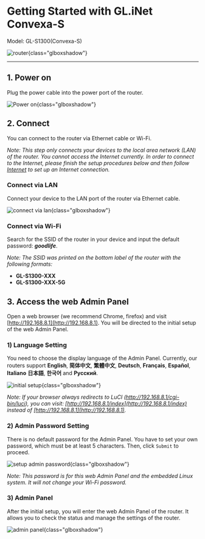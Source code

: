 # Getting Started with GL.iNet Convexa-S

Model: GL-S1300(Convexa-S)

![router](https://static.gl-inet.com/docs/router/en/3/setup/gl-s1300/first_time_setup/router.jpg){class="glboxshadow"}

---

## 1. Power on 

Plug the power cable into the power port of the router.

![Power on](https://static.gl-inet.com/docs/router/en/3/setup/gl-s1300/first_time_setup/power1.jpg){class="glboxshadow"}

## 2. Connect 

You can connect to the router via Ethernet cable or Wi-Fi.

*Note: This step only connects your devices to the local area network (LAN) of the router. You cannot access the Internet currently. In order to connect to the Internet, please finish the setup procedures below and then follow [Internet](internet.md) to set up an Internet connection.*

### Connect via LAN 

Connect your device to the LAN port of the router via Ethernet cable.

![connect via lan](https://static.gl-inet.com/docs/router/en/3/setup/gl-s1300/first_time_setup/connect.jpg){class="glboxshadow"}

### Connect via Wi-Fi

Search for the SSID of the router in your device and input the default password: ***goodlife***.

*Note: The SSID was printed on the bottom label of the router with the following formats:*

- **GL-S1300-XXX**
- **GL-S1300-XXX-5G**

## 3. Access the web Admin Panel

Open a web browser (we recommend Chrome, firefox) and visit [http://192.168.8.1](http://192.168.8.1). You will be directed to the initial setup of the web Admin Panel.

### 1) Language Setting

You need to choose the display language of the Admin Panel. Currently, our routers support **English**, **简体中文**, **繁體中文**, **Deutsch**, **Français**, **Español**, **Italiano** **日本語**, **한국어** and **Русский**. 

![initial setup](https://static.gl-inet.com/docs/router/en/3/setup/gl-s1300/first_time_setup/welcome_page_gl-s1300.png){class="glboxshadow"}

*Note: If your browser always redirects to LuCI (http://192.168.8.1/cgi-bin/luci), you can  visit: [http://192.168.8.1/index](http://192.168.8.1/index) instead of [http://192.168.8.1](http://192.168.8.1).*

### 2) Admin Password Setting

There is no default password for the Admin Panel. You have to set your own password, which must be at least 5 characters. Then, click `Submit` to proceed.

![setup admin password](https://static.gl-inet.com/docs/router/en/3/setup/share/first_time_setup/setup_admin_password.png){class="glboxshadow"}

*Note: This password is for this web Admin Panel and the embedded Linux system. It will not change your Wi-Fi password.*

### 3) Admin Panel

After the initial setup, you will enter the web Admin Panel of the router. It allows you to check the status and manage the settings of the router.

![admin panel](https://static.gl-inet.com/docs/router/en/3/setup/gl-s1300/first_time_setup/admin_panel_gl-s1300.png){class="glboxshadow"}
